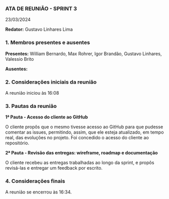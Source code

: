 
### **ATA DE REUNIÃO - SPRINT 3**
23/03/2024

**Redator:** Gustavo Linhares Lima

### 1. Membros presentes e ausentes
**Presentes:** William Bernardo, Max Rohrer, Igor Brandão, Gustavo Linhares, Valessio Brito

**Ausentes:**

### 2. Considerações iniciais da reunião

A reunião iniciou às 16:08

### 3. Pautas da reunião

**1ª Pauta - Acesso do cliente ao GitHub**

O cliente propôs que o mesmo tivesse acesso ao GitHub para que pudesse comentar as issues, permitindo, assim, que ele esteja atualizado, em tempo real, das evoluções no projeto. Foi concedido o acesso do cliente ao repositório.

**2ª Pauta - Revisão das entregas: wireframe, roadmap e documentação**

O cliente recebeu as entregas trabalhadas ao longo da sprint, e propôs revisá-las e entregar um feedback por escrito.


### 4. Considerações finais

A reunião se encerrou às 16:34.